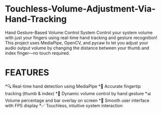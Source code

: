 # Touchless-Volume-Adjustment-Via-Hand-Tracking
Hand Gesture-Based Volume Control System
Control your system volume with just your fingers using real-time hand tracking and gesture recognition! This project uses MediaPipe, OpenCV, and pycaw to let you adjust your audio output volume by changing the distance between your thumb and index finger—no touch required.
# FEATURES
*🔍 Real-time hand detection using MediaPipe
*🎯 Accurate fingertip tracking (thumb & index)
*🔄 Dynamic volume control by hand gesture
*📊 Volume percentage and bar overlay on screen
*🧠 Smooth user interface with FPS display
*✅ Touchless, intuitive system interaction
